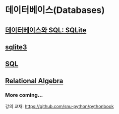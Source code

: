 # 데이터베이스(Databases)

## [데이터베이스와 SQL: SQLite](db-sql-sqlite.md)

## [sqlite3](sqlite3.md)

## [SQL](sql-integrity-constraints.pdf)

## [Relational Algebra](relational-algebra.pdf)



### More coming...

강의 교재: <https://github.com/snu-python/pythonbook>
